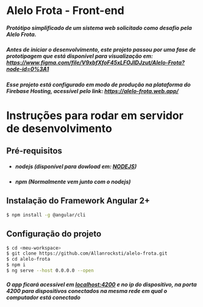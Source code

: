 # Alelo Frota - Front-end

##### Protótipo simplificado de um sistema web solicitado como desafio pela Alelo Frota.

##### Antes de iniciar o desenvolvimento, este projeto passou por uma fase de prototipagem que está disponível para visualização em: https://www.figma.com/file/V9xbfXfoF45xLFOJIDJzut/Alelo-Frota?node-id=0%3A1

##### Esse projeto está configurado em modo de produção na plataforma do Firebase Hosting, acessível pelo link: https://alelo-frota.web.app/

# Instruções para rodar em servidor de desenvolvimento

## Pré-requisitos

- ##### nodejs (disponível para dowload em: [NODEJS](nodejs.org))
- ##### npm (Normalmente vem junto com o nodejs)

## Instalação do Framework Angular 2+

```bash
$ npm install -g @angular/cli
```

## Configuração do projeto

```bash
$ cd <meu-workspace>
$ git clone https://github.com/Allanrocksti/alelo-frota.git
$ cd alelo-frota
$ npm i
$ ng serve --host 0.0.0.0 --open
```

##### O app ficará acessível em [localhost:4200](localhost:4200) e no ip do dispositivo, na porta 4200 para dispositivos conectados na mesma rede em qual o computador está conectado
